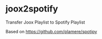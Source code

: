 # joox2spotify
Transfer Joox Playlist to Spotify Playlist

Based on https://github.com/plamere/spotipy
